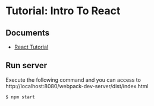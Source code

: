 # Tutorial: Intro To React

## Documents

- [React Tutorial](https://facebook.github.io/react/tutorial/tutorial.html)

## Run server

Execute the following command and you can access to http://localhost:8080/webpack-dev-server/dist/index.html

```
$ npm start
```
